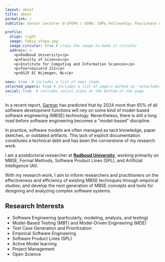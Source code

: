 ```yaml
---
layout: about
title: about
permalink: /
subtitle: Senior Lecturer @ UFOPA / UEMA; CNPq Fellowship; Passionate data scientist.

profile:
  align: right
  image: fabio_ufopa.jpg
  image_circular: true # crops the image to make it circular
  address: >
    <p>Radboud University</p>
    <p>Faculty of Science</p>
    <p>Institute for Computing and Information Sciences</p>
    <p>Toernooiveld 212</p>
    <p>6525 EC Nijmegen, NL</p>

news: true  # includes a list of news items
selected_papers: true # includes a list of papers marked as "selected={true}"
social: true  # includes social icons at the bottom of the page
---
```


In a recent report, [Gartner](https://www.gartner.com/doc/reprints?id=1-27IIPKYV&ct=210923&st=sb) has 
predicted that by 2024 more than 65% of all software development functions 
will rely on some kind of model-based software engineering (MBSE) technology. 
Nevertheless, there is still a long road before software engineering becomes a "model-based" discipline. 

In practice, software models are often managed as tacit knowledge, paper sketches, or outdated artifacts. 
This lack of explicit documentation constitutes a technical debt and has been the cornerstone of my research work.

I am a postdoctoral researcher at **[Radboud University](https://www.ru.nl/english/people/nascimento-damasceno-c/)**, 
working primarily on MBSE, Formal Methods, Software Product Lines (SPL), and Artificial Intelligence (AI).

With my research work, I aim to inform researchers and practitioners on the 
effectiveness and efficiency of existing MBSE techniques through empirical studies; 
and develop the next generation of MBSE concepts and tools for 
designing and analyzing complex software systems. 

Research Interests
------

- Software Engineering (particularly, modeling, analysis, and testing)
- Model-Based Testing (MBT) and Model-Driven Engineering (MDE)
- Test Case Generation and Prioritization
- Empirical Software Engineering
- Software Product Lines (SPL)
- Active Model learning
- Project Management
- Open Science

<br/>


[comment]: <> (Write your biography here. Tell the world about yourself. Link to your favorite [subreddit]&#40;http://reddit.com&#41;{:target="\_blank"}. You can put a picture in, too. The code is already in, just name your picture `prof_pic.jpg` and put it in the `img/` folder.)

[comment]: <> (Put your address / P.O. box / other info right below your picture. You can also disable any these elements by editing `profile` property of the YAML header of your `_pages/about.md`. Edit `_bibliography/papers.bib` and Jekyll will render your [publications page]&#40;/al-folio/publications/&#41; automatically.)

[comment]: <> (Link to your social media connections, too. This theme is set up to use [Font Awesome icons]&#40;http://fortawesome.github.io/Font-Awesome/&#41;{:target="\_blank"} and [Academicons]&#40;https://jpswalsh.github.io/academicons/&#41;{:target="\_blank"}, like the ones below. Add your Facebook, Twitter, LinkedIn, Google Scholar, or just disable all of them.)